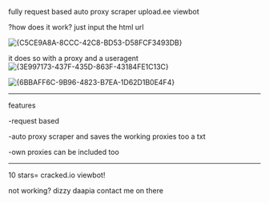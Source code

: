 fully request based auto proxy scraper upload.ee viewbot



?how does it work?
just input the html url






![{C5CE9A8A-8CCC-42C8-BD53-D58FCF3493DB}](https://github.com/user-attachments/assets/b2095050-21d0-4abb-9d3d-e1df9e55b41a)



it does so with a proxy and a useragent
![{3E997173-437F-435D-863F-43184FE1C13C}](https://github.com/user-attachments/assets/635036a3-98c3-4e1c-816f-f10d1a0a00e4)





![{6BBAFF6C-9B96-4823-B7EA-1D62D1B0E4F4}](https://github.com/user-attachments/assets/8b5f84f4-6e59-432e-9e3b-9219ce2e809f)




______________________________________________________________

features

-request based


-auto proxy scraper and saves the working proxies too a txt


-own proxies can be included too

_______________________________________________________________







10 stars= cracked.io viewbot!


not working? dizzy daapia
contact me on there
